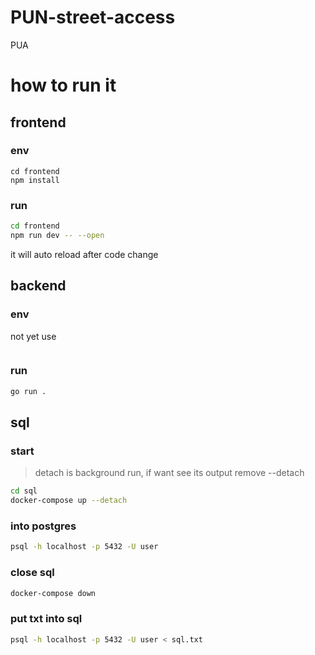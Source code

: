 # PUN-street-access

PUA

# how to run it

## frontend

### env

```
cd frontend
npm install
```

### run

```bash
cd frontend
npm run dev -- --open
```

it will auto reload after code change

## backend

### env

not yet use

```bash

```

### run

```bash
go run .
```

## sql

### start

> detach is background run, if want see its output remove --detach

```bash
cd sql
docker-compose up --detach
```

### into postgres

```bash
psql -h localhost -p 5432 -U user
```

### close sql

```bash
docker-compose down
```

### put txt into sql

```bash
psql -h localhost -p 5432 -U user < sql.txt
```
